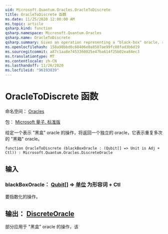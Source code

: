 ```yaml
---
uid: Microsoft.Quantum.Oracles.OracleToDiscrete
title: OracleToDiscrete 函数
ms.date: 11/25/2020 12:00:00 AM
ms.topic: article
qsharp.kind: function
qsharp.namespace: Microsoft.Quantum.Oracles
qsharp.name: OracleToDiscrete
qsharp.summary: Given an operation representing a "black-box" oracle, returns a discrete-time oracle which represents the "black-box" oracle repeated multiple times.
ms.openlocfilehash: 158a90bbd0c68406e0a8507ae99fc08fad3b6d19
ms.sourcegitcommit: a87c1aa8e7453360025e47ba614f25b02ea84ec3
ms.translationtype: MT
ms.contentlocale: zh-CN
ms.lasthandoff: 11/26/2020
ms.locfileid: "96193839"
---
```

# <a name="oracletodiscrete-function"></a>OracleToDiscrete 函数

命名空间： [Oracles](xref:Microsoft.Quantum.Oracles)

包： [Microsoft 量子. 标准版](https://nuget.org/packages/Microsoft.Quantum.Standard)


给定一个表示 "黑盒" oracle 的操作，将返回一个独立的 oracle，它表示重复多次的 "黑箱" oracle。

```qsharp
function OracleToDiscrete (blackBoxOracle : (Qubit[] => Unit is Adj + Ctl)) : Microsoft.Quantum.Oracles.DiscreteOracle
```


## <a name="input"></a>输入

### <a name="blackboxoracle--qubit--unit--is-adj--ctl"></a>blackBoxOracle： [Qubit](xref:microsoft.quantum.lang-ref.qubit)[] => [单位](xref:microsoft.quantum.lang-ref.unit)  为形容词 + Ctl

要指数化的操作。



## <a name="output--discreteoracle"></a>输出： [DiscreteOracle](xref:Microsoft.Quantum.Oracles.DiscreteOracle)

部分应用于 "黑盒" oracle 的操作，该
